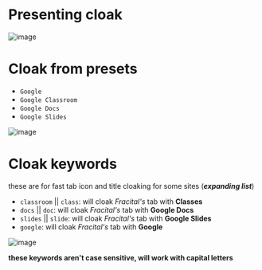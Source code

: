 # **Presenting cloak**

![image](https://user-images.githubusercontent.com/49733954/153742466-1fb72940-3eb0-4a28-a825-b7e1809e9d01.png)
# **Cloak from presets**
- `Google`
- `Google Classroom`
- `Google Docs`
- `Google Slides`

![image](https://user-images.githubusercontent.com/49733954/153742527-9d9178c3-d09e-4832-a6a1-db016e7a02f9.png)

# **Cloak keywords** 
these are for fast tab icon and title cloaking for some sites (***expanding list***)

- `classroom` || `class`: will cloak _Fracital's_ tab with **Classes**
- `docs` || `doc`: will cloak _Fracital's_ tab with **Google Docs**
- `slides` || `slide`: will cloak _Fracital's_ tab with **Google Slides**
- `google`: will cloak _Fracital's_ tab with **Google**

![image](https://user-images.githubusercontent.com/49733954/153741509-d9bdc105-c9e0-4683-a897-e8e1cc0fd1eb.png)

**these keywords aren't case sensitive, will work with capital letters**